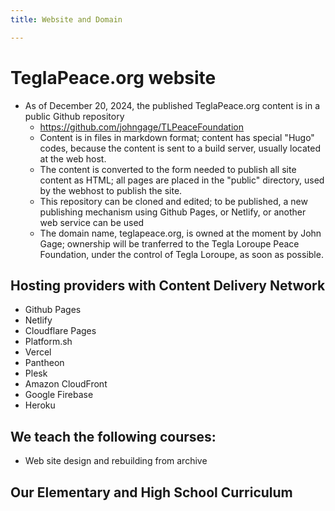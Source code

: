```yaml
---
title: Website and Domain

---
```

# TeglaPeace.org website
- As of December 20, 2024, the published TeglaPeace.org content is in a public Github repository
    -  https://github.com/johngage/TLPeaceFoundation
    - Content is in files in markdown format; content has special "Hugo" codes, because the content is sent to a build server, usually located at the web host.
    - The content is converted to the form needed to publish all site content as HTML; all pages are placed in the "public" directory, used by the webhost to publish the site.
    - This repository can be cloned and edited; to be published, a new publishing mechanism using Github Pages, or Netlify, or another web service can be used
    - The domain name, teglapeace.org, is owned at the moment by John Gage; ownership will be tranferred to the Tegla Loroupe Peace Foundation, under the control of Tegla Loroupe, as soon as possible.


## Hosting providers with Content Delivery Network
- Github Pages
- Netlify
- Cloudflare Pages
- Platform.sh
- Vercel
- Pantheon
- Plesk
- Amazon CloudFront
- Google Firebase
- Heroku




## We teach the following courses:
- Web site design and rebuilding from archive

## Our Elementary and High School Curriculum